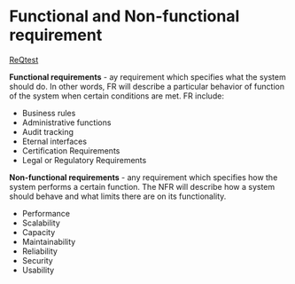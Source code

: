 # Functional and Non-functional requirement

[ReQtest](https://reqtest.com/requirements-blog/understanding-the-difference-between-functional-and-non-functional-requirements/)

**Functional requirements** - ay requirement which specifies what the system should do. In other words, FR will describe a particular behavior of function of the system when certain conditions are met. FR include:

- Business rules
- Administrative functions
- Audit tracking
- Eternal interfaces
- Certification Requirements
- Legal or Regulatory Requirements

**Non-functional requirements** - any requirement which specifies how the system performs a certain function. The NFR will describe how a system should behave and what limits there are on its functionality.

- Performance
- Scalability
- Capacity
- Maintainability
- Reliability
- Security
- Usability